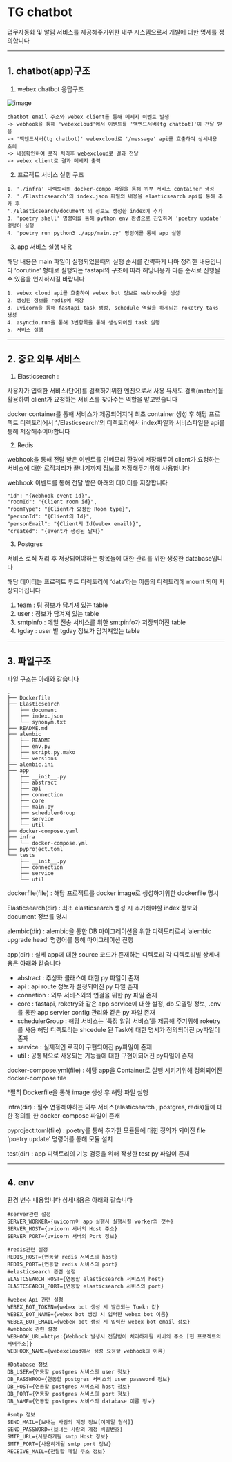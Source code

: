 # TG chatbot

업무자동화 및 알림 서비스를 제공해주기위한 내부 시스템으로서 개발에 대한 명세를 정의합니다

---

## 1. chatbot(app)구조

1. webex chatbot 응답구조

![image](https://user-images.githubusercontent.com/65060314/219557787-b39587cc-43a8-4a2e-beff-d27e6bdd4d36.png)
```
chatbot email 주소와 webex client를 통해 메세지 이벤트 발생
-> webhook을 통해 'webexcloud'에서 이벤트를 '백엔드서버(tg chatbot)'이 전달 받음
-> '백엔드서버(tg chatbot)' webexcloud로 '/message' api를 호출하여 상세내용 조회
-> 내용확인하여 로직 처리후 webexcloud로 결과 전달
-> webex client로 결과 메세지 출력
```

2. 프로젝트 서비스 실행 구조

```
1. './infra' 디렉토리의 docker-compo 파일을 통해 위부 서비스 container 생성
2. './Elasticsearch'의 index.json 파일의 내용을 elasticsearch api를 통해 추가 후 
'./Elasticsearch/document'의 정보도 생성한 index에 추가
3. 'poetry shell' 명령어를 통해 python env 환경으로 진입하여 'poetry update' 명령어 실행
4. 'poetry run python3 ./app/main.py' 명령어를 통해 app 실행
```

3. app 서비스 실행 내용

해당 내용은 main 파일이 실행되었을때의 실행 순서를 간략하게 나마 정리한 내용입니다 ‘corutine’ 형태로 실행되는 fastapi의 구조에 따라 해당내용가 다른 순서로 진행될 수 있음을 인지하시길 바랍니다

```
1. webex cloud api를 호출하여 webex bot 정보로 webhook을 생성
2. 생성된 정보를 redis에 저장
3. uvicorn을 통해 fastapi task 생성, schedule 역할을 하게되는 roketry taks 생성
4. asyncio.run을 통해 3번항목을 통해 생성되어진 task 실행
5. 서비스 실행
```

---

## 2. 중요 외부 서비스

1) Elasticsearch :

사용자가 입력한 서비스(단어)를 검색하기위한 엔진으로서 사용 유사도 검색(match)을 활용하여 client가 요청하는 서비스를 찾아주는 역할을 맡고있습니다

docker container를 통해 서비스가 제공되어지며 최초 container 생성 후 해당 프로젝트 디렉토리에서 ‘./Elasticsearch’의 디렉토리에서 index파일과 서비스파일을 api를 통해 저장해주어야합니다

2) Redis 

webhook을 통해 전달 받은 이벤트를 인메모리 환경에 저장해두어 client가 요청하는 서비스에 대한 로직처리가 끝나기까지 정보를 저장해두기위해 사용합니다 

webhook 이벤트를 통해 전달 받은 아래의 데이터를 저장합니다

```
"id": "{Webhook event id}",
"roomId": "{Client room id}",
"roomType": "{Client가 요청한 Room type}",
"personId": "{Client의 Id}",
"personEmail": "{Client의 Id(webex email)}",
"created": "{event가 생성된 날짜}"
```

3) Postgres

서비스 로직 처리 후 저장되어야하는 항목들에 대한 관리를 위한 생성한 database입니다

해당 데이터는 프로젝트 루트 디렉토리에 ‘data’라는 이름의 디렉토리에 mount 되어 저장되어집니다

1. team : 팀 정보가 담겨져 있는 table
2. user : 정보가 담겨져 있는 table
3. smtpinfo : 메일 전송 서비스를 위한 smtpinfo가 저장되어진 table
4. tgday : user 별 tgday 정보가 담겨져있는 table

---

## 3. 파일구조

파일 구조는 아래와 같습니다 

```
.
├── Dockerfile
├── Elasticsearch
│   ├── document
│   ├── index.json
│   └── synonym.txt
├── README.md
├── alembic
│   ├── README
│   ├── env.py
│   ├── script.py.mako
│   └── versions
├── alembic.ini
├── app
│   ├── __init__.py
│   ├── abstract
│   ├── api
│   ├── connection
│   ├── core
│   ├── main.py
│   ├── schedulerGroup
│   ├── service
│   └── util
├── docker-compose.yaml
├── infra
│   └── docker-compose.yml
├── pyproject.toml
└── tests
    ├── __init__.py
    ├── connection
    ├── service
    └── util
```

dockerfile(file) : 해당 프로젝트를 docker image로 생성하기위한 dockerfile 명시

Elasticsearch(dir) : 최초 elasticsearch 생성 시 추가해야할 index 정보와 document 정보를 명시

alembic(dir) : alembic을 통한 DB 마이그레이션을 위한 디렉토리로서 ‘alembic upgrade head’ 명령어를 통해 마이그레이션 진행

app(dir) : 실제 app에 대한 source 코드가 존재하는 디렉토리 각 디렉토리별 상세내용은 아래와 같습니다

- abstract : 추상화 클래스에 대한 py 파일이 존재
- api : api route 정보가 설정되어진 py 파일 존재
- connetion : 외부 서비스와의 연결을 위한 py 파일 존재
- core : fastapi, roketry와 같은 app service에 대한 설정, db 모델링 정보, .env를 통한 app servier config 관리와 같은 py 파일 존재
- schedulerGroup : 해당 서비스는 ‘특정 알림 서비스’를 제공해 주기위해 roketry를 사용 해당 디렉토리는 shcedule 된 Task에 대한 명시가 정의되어진 py파일이 존재
- service : 실제적인 로직이 구현되어진 py파일이 존재
- util : 공통적으로 사용되는 기능들에 대한 구현이되어진 py파일이 존재

docker-compose.yml(file) : 해당 app을 Container로 실행 시키기위해 정의되어진 docker-compose file

*필히 Dockerfile을 통해 image 생성 후 해당 파일 실행

infra(dir) : 필수 연동해야하는 외부 서비스(elasticsearch , postgres, redis)들에 대한 정의를 한 docker-compose 파일이 존재

pyproject.toml(file) : poetry를 통해 추가한 모듈들에 대한 정의가 되어진 file ‘poetry update’ 명령어를 통해 모듈 설치

test(dir) : app 디렉토리의 기능 검증을 위해 작성한 test py 파일이 존재

---

## 4. env

환경 변수 내용입니다 상세내용은 아래와 같습니다

```
#server관련 설정
SERVER_WORKER={uvicorn이 app 실행시 실행시킬 worker의 갯수}
SERVER_HOST={uvicorn 서버의 Host 주소}
SERVER_PORT={uvicorn 서버의 Port 정보}

#redis관련 설정
REDIS_HOST={연동할 redis 서비스의 host}
REDIS_PORT={연동할 redis 서비스의 port}
#elasticsearch 관련 설정
ELASTCSEARCH_HOST={연동할 elasticsearch 서비스의 host}
ELASTCSEARCH_PORT={연동할 elasticsearch 서비스의 port}

#webex Api 관련 설정
WEBEX_BOT_TOKEN={webex bot 생성 시 발급되는 Toekn 값}
WEBEX_BOT_NAME={webex bot 생성 시 입력한 webex bot 이름}
WEBEX_BOT_EMAIL={webex bot 생성 시 입력한 webex bot email 정보}
#webhook 관련 설정
WEBHOOK_URL=https:{Webhook 발생시 전달받아 처리하게될 서버의 주소 [현 프로젝트의 서버주소]}
WEBHOOK_NAME={webexcloud에서 생성 요청할 webhook의 이름}

#Database 정보
DB_USER={연동할 postgres 서비스의 user 정보}
DB_PASSWROD={연동할 postgres 서비스의 user password 정보}
DB_HOST={연동할 postgres 서비스의 host 정보}
DB_PORT={연동할 postgres 서비스의 port 정보}
DB_NAME={연동할 postgres 서비스의 database 이름 정보}

#smtp 정보
SEND_MAIL={보내는 사람의 계정 정보[이메일 형식]}
SEND_PASSWORD={보내는 사람의 계정 비밀번호}
SMTP_URL={사용하게될 smtp Host 정보}
SMTP_PORT={사용하게될 smtp port 정보}
RECEIVE_MAIL={전달할 메일 주소 정보}
```